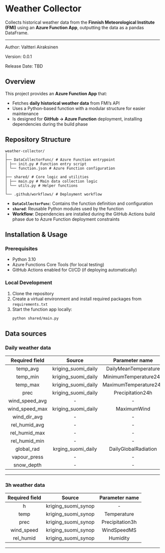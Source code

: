 # Weather Collector

Collects historical weather data from the **Finnish Meteorological Institute (FMI)** using an **Azure Function App**, outputting the data as a pandas DataFrame.

---

Author:
Valtteri Airaksinen

Version:
0.0.1

Release Date:
TBD


## Overview
This project provides an **Azure Function App** that:

- Fetches **daily historical weather data** from FMI’s API  
- Uses a Python-based function with a modular structure for easier maintenance  
- Is designed for **GitHub → Azure Function** deployment, installing dependencies during the build phase

## Repository Structure
```
weather-collector/
│
├── DataCollectorFunc/ # Azure Function entrypoint
│ ├── init.py # Function entry script
│ └── function.json # Azure Function configuration
│
├── shared/ # Core logic and utilities
│ ├── main.py # Main data collection logic
│ └── utils.py # Helper functions
│
└── .github/workflows/ # Deployment workflow
```

- **`DataCollectorFunc`**: Contains the function definition and configuration  
- **`shared`**: Reusable Python modules used by the function  
- **Workflow**: Dependencies are installed during the GitHub Actions build phase due to Azure Function deployment constraints  


## Installation & Usage

### Prerequisites
- Python 3.10
- Azure Functions Core Tools (for local testing)  
- GitHub Actions enabled for CI/CD (if deploying automatically)

### Local Development
1. Clone the repository
2. Create a virtual environment and install required packages from `requirements.txt`
3. Start the function app locally:
   ```bash
   python shared/main.py

## Data sources

### Daily weather data

| Required field | Source | Parameter name |
|:-:|:-:|:-:|
| temp_avg | kriging_suomi_daily | DailyMeanTemperature |
| temp_min | kriging_suomi_daily | MinimumTemperature24h |
| temp_max | kriging_suomi_daily | MaximumTemperature24h |
| prec | kriging_suomi_daily | Precipitation24h |
| wind_speed_avg | - | - |
| wind_speed_max | kriging_suomi_daily | MaximumWind |
| wind_dir_avg | - | - |
| rel_humid_avg | - | - |
| rel_humid_max | - | - |
| rel_humid_min | - | - |
| global_rad | krging_suomi_daily | DailyGlobalRadiation |
| vapour_press | - | - |
| snow_depth | - | - |

---


### 3h weather data
| Required field | Source | Parameter name |
|:-:|:-:|:-:|
| h | kriging_suomi_synop | - |
| temp | kriging_suomi_synop | Temperature |
| prec | kriging_suomi_synop | Precipitation3h |
| wind_speed | kriging_suomi_synop | WindSpeedMS |
| rel_humid | kriging_suomi_synop | Humidity |


---
